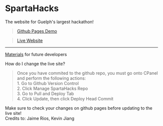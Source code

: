 # SpartaHacks
The website for Guelph's largest hackathon!

>[Github Pages Demo](https://avid-day.github.io/SpartaHacks/home.html "Spartahacks Website on Github Pages")

>[Live Website](http://spartahacks.ca)

---
[Materials](https://documentation.cpanel.net/display/CKB/Guide+to+Git+-+Deployment) for future developers

How do I change the live site? <br>
> Once you have commited to the github repo, you must go onto CPanel and perform the following actions:<br>1. Go to Github Version Control <br> 2. Click Manage SpartaHacks Repo <br> 3. Go to Pull and Deploy Tab <br> 4. Click Update, then click Deploy Head Commit <br>

Make sure to check your changes on github pages before updating to the live site! <br>
Credits to:
Jaime Rios, Kevin Jiang

